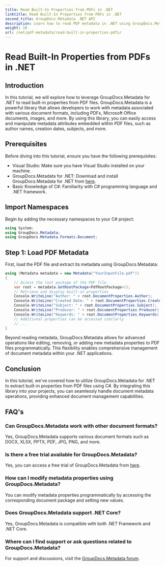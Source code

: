 ```yaml
---
title: Read Built-In Properties from PDFs in .NET
linktitle: Read Built-In Properties from PDFs in .NET
second_title: GroupDocs.Metadata .NET API
description: Learn how to read PDF metadata in .NET using GroupDocs.Metadata. Access author names, creation dates, subjects, and more with C# code.
weight: 10
url: /net/pdf-metadata/read-built-in-properties-pdfs/
---
```


# Read Built-In Properties from PDFs in .NET

## Introduction
In this tutorial, we will explore how to leverage GroupDocs.Metadata for .NET to read built-in properties from PDF files. GroupDocs.Metadata is a powerful library that allows developers to work with metadata associated with various document formats, including PDFs, Microsoft Office documents, images, and more. By using this library, you can easily access and manipulate metadata attributes embedded within PDF files, such as author names, creation dates, subjects, and more.
## Prerequisites
Before diving into this tutorial, ensure you have the following prerequisites:
- Visual Studio: Make sure you have Visual Studio installed on your machine.
- GroupDocs.Metadata for .NET: Download and install GroupDocs.Metadata for .NET from [here](https://releases.groupdocs.com/metadata/net/).
- Basic Knowledge of C#: Familiarity with C# programming language and .NET framework.

## Import Namespaces
Begin by adding the necessary namespaces to your C# project:
```csharp
using System;
using GroupDocs.Metadata;
using GroupDocs.Metadata.Formats.Document;
```
## Step 1: Load PDF Metadata
First, load the PDF file and extract its metadata using GroupDocs.Metadata:
```csharp
using (Metadata metadata = new Metadata("YourInputFile.pdf"))
{
    // Access the root package of the PDF file
    var root = metadata.GetRootPackage<PdfRootPackage>();
    // Retrieve and display built-in properties
    Console.WriteLine("Author: " + root.DocumentProperties.Author);
    Console.WriteLine("Created Date: " + root.DocumentProperties.CreatedDate);
    Console.WriteLine("Subject: " + root.DocumentProperties.Subject);
    Console.WriteLine("Producer: " + root.DocumentProperties.Producer);
    Console.WriteLine("Keywords: " + root.DocumentProperties.Keywords);
    // Additional properties can be accessed similarly
    // ...
}
```
Beyond reading metadata, GroupDocs.Metadata allows for advanced operations like editing, removing, or adding new metadata properties to PDF files programmatically. This flexibility enables comprehensive management of document metadata within your .NET applications.
## Conclusion
In this tutorial, we've covered how to utilize GroupDocs.Metadata for .NET to extract built-in properties from PDF files using C#. By integrating this library into your projects, you can seamlessly handle document metadata operations, providing enhanced document management capabilities.

## FAQ's
### Can GroupDocs.Metadata work with other document formats?
Yes, GroupDocs.Metadata supports various document formats such as DOCX, XLSX, PPTX, PDF, JPG, PNG, and more.
### Is there a free trial available for GroupDocs.Metadata?
Yes, you can access a free trial of GroupDocs.Metadata from [here](https://releases.groupdocs.com/).
### How can I modify metadata properties using GroupDocs.Metadata?
You can modify metadata properties programmatically by accessing the corresponding document package and setting new values.
### Does GroupDocs.Metadata support .NET Core?
Yes, GroupDocs.Metadata is compatible with both .NET Framework and .NET Core.
### Where can I find support or ask questions related to GroupDocs.Metadata?
For support and discussions, visit the [GroupDocs.Metadata forum](https://forum.groupdocs.com/c/metadata/14).
